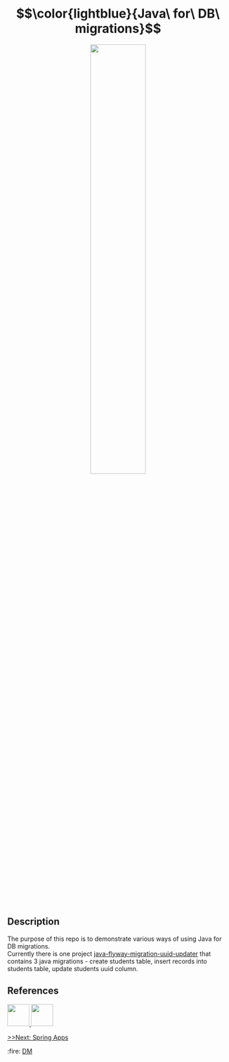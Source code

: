 # $$\color{lightblue}{Java\ for\ DB\ migrations}$$

<p align="center">
  <img src="https://user.oc-static.com/upload/2019/09/22/15691720821337_Java%202-01.png" width="50%" height="50%"/>
</p>

## Description
The purpose of this repo is to demonstrate various ways of using Java for DB migrations. <br/>
Currently there is one project [java-flyway-migration-uuid-updater](https://github.com/demarinov/db-migrations/tree/main/java-flyway-migration-uuid-updater) that contains 3 java migrations - create students table, insert records into students table, update students uuid column.

## References

<p>
  <a href="https://flywaydb.org/documentation/tutorials/java/">
    <img src="https://flywaydb.org/assets/logo/flyway-logo.png" width="50px" height="50px"/>
  </a>

  <a href="https://flywaydb.org/documentation/usage/gradle/">
    <img src="https://sdtimes.com/wp-content/uploads/2016/05/0517.sdt-gradle.png" width="50px" height="50px"/>
  </a>

</p>

[>>Next: Spring Apps](https://github.com/demarinov/spring)

<p>
  :fire: <a href="https://github.com/demarinov/">DM</a>
</p>

